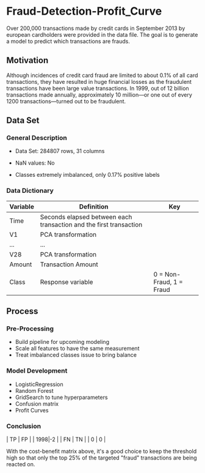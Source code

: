 # Fraud-Detection-Profit_Curve
Over 200,000 transactions made by credit cards in September 2013 by european cardholders were provided
in the data file. The goal is to generate a model to predict which transactions are frauds.

## Motivation
Although incidences of credit card fraud are limited to about 0.1% of all card transactions, they have resulted in huge financial losses as the fraudulent transactions have been large value transactions. In 1999, out of 12 billion transactions made annually, approximately 10 million—or one out of every 1200 transactions—turned out to be fraudulent.

## Data Set
### General Description
- Data Set:
284807 rows, 31 columns

- NaN values: No

- Classes extremely imbalanced, only 0.17% positive labels

### Data Dictionary

|Variable  |  Definition  |  Key|
| --- | --- | --- |
|Time  |  Seconds elapsed between each transaction and the first transaction  |  |
|V1  |  PCA transformation  |  |
|...  | ...   |   |
|V28 |  PCA transformation    |   |
|Amount |  Transaction Amount   |   |
|Class |  Response variable   | 0 = Non-Fraud, 1 = Fraud  |

## Process
### Pre-Processing
- Build pipeline for upcoming modeling
- Scale all features to have the same measurement
- Treat imbalanced classes issue to bring balance

### Model Development
- LogisticRegression
- Random Forest
- GridSearch to tune hyperparameters
- Confusion matrix
- Profit Curves

### Conclusion
| TP  | FP |
| 1998|-2  |
| FN  | TN |
| 0   | 0  |

With the cost-benefit matrix above, it's a good choice to keep the threshold high so that only the top 25% of the targeted "fraud" transactions are being reacted on.
